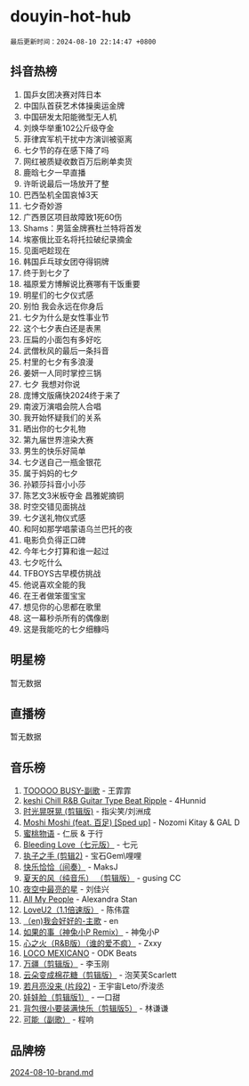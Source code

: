 # douyin-hot-hub

`最后更新时间：2024-08-10 22:14:47 +0800`

## 抖音热榜

1. 国乒女团决赛对阵日本
1. 中国队首获艺术体操奥运金牌
1. 中国研发太阳能微型无人机
1. 刘焕华举重102公斤级夺金
1. 菲律宾军机干扰中方演训被驱离
1. 七夕节的存在感下降了吗
1. 网红被质疑收数百万后刷单卖货
1. 鹿晗七夕一早直播
1. 许昕说最后一场放开了整
1. 巴西坠机全国哀悼3天
1. 七夕奇妙游
1. 广西景区项目故障致1死60伤
1. Shams：男篮金牌赛杜兰特将首发
1. 埃塞俄比亚名将托拉破纪录摘金
1. 见面吧趁现在
1. 韩国乒乓球女团夺得铜牌
1. 终于到七夕了
1. 福原爱方博解说比赛哪有干饭重要
1. 明星们的七夕仪式感
1. 别怕 我会永远在你身后
1. 七夕为什么是女性事业节
1. 这个七夕表白还是表黑
1. 压扁的小面包有多好吃
1. 武僧秋风的最后一条抖音
1. 村里的七夕有多浪漫
1. 姜妍一人同时掌控三锅
1. 七夕 我想对你说
1. 庞博文版痛快2024终于来了
1. 南波万演唱会院人合唱
1. 我开始怀疑我们的关系
1. 晒出你的七夕礼物
1. 第九届世界渲染大赛
1. 男生的快乐好简单
1. 七夕送自己一瓶金银花
1. 属于妈妈的七夕
1. 孙颖莎抖音小小莎
1. 陈艺文3米板夺金 昌雅妮摘铜
1. 时空交错见面挑战
1. 七夕送礼物仪式感
1. 和阿如那学唱蒙语乌兰巴托的夜
1. 电影负负得正口碑
1. 今年七夕打算和谁一起过
1. 七夕吃什么
1. TFBOYS古早模仿挑战
1. 他说喜欢全能的我
1. 在王者做笨蛋宝宝
1. 想见你的心思都在歌里
1. 这一幕秒杀所有的偶像剧
1. 这是我能吃的七夕细糠吗

## 明星榜

暂无数据

## 直播榜

暂无数据

## 音乐榜

1. [TOOOOO BUSY-副歌](https://sf5-hl-cdn-tos.douyinstatic.com/obj/tos-cn-ve-2774/o0fmjGZetNDjSM5EimFs2QlzBg30YgByJMRQrC) - 王霏霏
1. [keshi Chill R&B Guitar Type Beat Ripple](https://sf5-hl-cdn-tos.douyinstatic.com/obj/tos-cn-ve-2774/okQIfmitAB3HpgZQo0YCEFEACcDhQngn0fkFIC) - 4Hunnid
1. [时光晃呀晃 (剪辑版)](https://sf5-hl-cdn-tos.douyinstatic.com/obj/tos-cn-ve-2774/o8ACeQem3gwI1x3GIYGAfKG0LJebKFRJDwRwyW) - 指尖笑/刘洲成
1. [Moshi Moshi (feat. 百足) [Sped up]](https://sf5-hl-cdn-tos.douyinstatic.com/obj/tos-cn-ve-2774/ocCPFQcXJLeroaIdQLIGAoeeYM3OAUYGDguHXz) - Nozomi Kitay & GAL D
1. [蜜桃物语](https://sf3-cdn-tos.douyinstatic.com/obj/tos-cn-ve-2774/oIhOSCZtIACtYU4XQkngiW9kCBfVD1Fz9IYeqL) - 仁辰 & 于行
1. [Bleeding Love（七元版）](https://sf5-hl-cdn-tos.douyinstatic.com/obj/tos-cn-ve-2774/oEgC9eZFHQ1MfSRnrfkzFp8AayDWqAQMABBgUs) - 七元
1. [执子之手 (剪辑2)](https://sf5-hl-cdn-tos.douyinstatic.com/obj/tos-cn-ve-2774/oUoZLQjCc31XzqsBnBQUNgeKtYPBcgbFDwtfcu) - 宝石Gem\哩哩
1. [快乐恰恰（间奏）](https://sf5-hl-cdn-tos.douyinstatic.com/obj/tos-cn-ve-2774/oMesum3HvWQXJxuMFeVYzf54o2QzH5aEBPOCAn) - MaksJ
1. [夏天的风（纯音乐） （剪辑版）](https://sf5-hl-cdn-tos.douyinstatic.com/obj/tos-cn-ve-2774/oUzLjBZZFQAoNRmGokEeD5zfQCObp6UeFAnTa6) - gusing CC
1. [夜空中最亮的星](https://sf3-cdn-tos.douyinstatic.com/obj/tos-cn-ve-2774/o4IfgGwqqnFeXEMGaS8JBzJAdayAaCeoxqbjCD) - 刘佳兴
1. [All My People](https://sf5-hl-cdn-tos.douyinstatic.com/obj/tos-cn-ve-2774/c7773e6b7c3f4bd9b26cd85b0cfa4eff) - Alexandra Stan
1. [LoveU2（1.1倍速版）](https://sf5-hl-cdn-tos.douyinstatic.com/obj/tos-cn-ve-2774/oQMeDffLaEmgMwgCOEMAFCI6INzoFPgWdD0rsa) - 陈伟霆
1. [（en)我会好好的-主歌](https://sf3-cdn-tos.douyinstatic.com/obj/tos-cn-ve-2774/oUrYpIdrvCbA8m8yAZjbMWjUkL6tiinWMkBTs) - en
1. [如果的事（神兔小P Remix）](https://sf3-cdn-tos.douyinstatic.com/obj/tos-cn-ve-2774/okHtAffz3g4ZB0BMQn9iC9BC6AciI3xCmgQTqt) - 神兔小P
1. [心之火（R&B版）（谁的爱不疯）](https://sf5-hl-cdn-tos.douyinstatic.com/obj/tos-cn-ve-2774/okemkEDaIBBE3OosftCgMxlFkLQZRw37t36ZQv) - Zxxy
1. [LOCO MEXICANO](https://sf5-hl-cdn-tos.douyinstatic.com/obj/tos-cn-ve-2774/owxVoxJorA4ILBfsMAjU6t7O1xW9w0tS7EYzh6) - ODK Beats
1. [万疆（剪辑版）](https://sf3-cdn-tos.douyinstatic.com/obj/tos-cn-ve-2774/ooG7oVgFlDTelKCjCsTTobQvbdtj1BBQXnfZd8) - 李玉刚
1. [云朵变成棉花糖（剪辑版）](https://sf5-hl-cdn-tos.douyinstatic.com/obj/tos-cn-ve-2774/o8LC84GQLALFfXeyJmh8KE61byVQYMMeAZLfEI) - 泡芙芙Scarlett
1. [若月亮没来 (片段2)](https://sf5-hl-cdn-tos.douyinstatic.com/obj/tos-cn-ve-2774/ocQavLLjkCOeDxGyYeIMGgNAIwJ0QXE1Ve3Fzv) - 王宇宙Leto/乔浚丞
1. [娃娃脸（剪辑版1）](https://sf5-hl-cdn-tos.douyinstatic.com/obj/tos-cn-ve-2774/oIimSCgQoNUePTAZ1Ba7TeADY4KetGYsVFeaaB) - 一口甜
1. [背包很小要装满快乐（剪辑版5）](https://sf3-cdn-tos.douyinstatic.com/obj/tos-cn-ve-2774/oUqSJIiBjw2pxsBAiQRmkbZGJrlGCMBPpIW90) - 林谦谦
1. [可能（副歌）](https://sf6-cdn-tos.douyinstatic.com/obj/tos-cn-ve-2774/cde1731888894259b333569393c2fb51) - 程响

## 品牌榜

[2024-08-10-brand.md](2024-08-10-brand.md)

